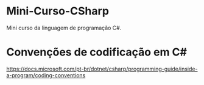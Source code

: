 # Mini-Curso-CSharp
Mini curso da linguagem de programação C#.

# Convenções de codificação em C#
https://docs.microsoft.com/pt-br/dotnet/csharp/programming-guide/inside-a-program/coding-conventions
